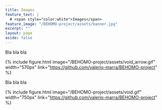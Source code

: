 ```yaml
---
title: Images
feature_text: |
  # <span style="color:white">Images</span>
feature_image: "/BEHOMO-project/assets/banner.jpg"
excerpt: ""
layout: page
aside: false
---
```


Bla bla bla

{% include figure.html image="/BEHOMO-project/assets/void_arrow.gif" width="570px" link="https://github.com/valerio-marra/BEHOMO-project" %}



Bla bla bla

{% include figure.html image="/BEHOMO-project/assets/void.gif" width="750px" link="https://github.com/valerio-marra/BEHOMO-project" %}